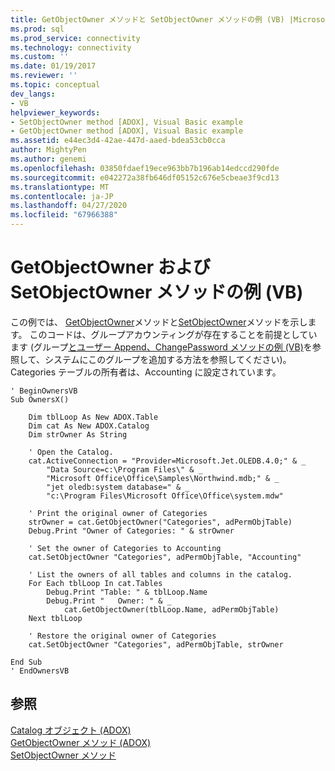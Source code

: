 ```yaml
---
title: GetObjectOwner メソッドと SetObjectOwner メソッドの例 (VB) |Microsoft Docs
ms.prod: sql
ms.prod_service: connectivity
ms.technology: connectivity
ms.custom: ''
ms.date: 01/19/2017
ms.reviewer: ''
ms.topic: conceptual
dev_langs:
- VB
helpviewer_keywords:
- SetObjectOwner method [ADOX], Visual Basic example
- GetObjectOwner method [ADOX], Visual Basic example
ms.assetid: e44ec3d4-42ae-447d-aaed-bdea53cb0cca
author: MightyPen
ms.author: genemi
ms.openlocfilehash: 03850fdaef19ece963bb7b196ab14edccd290fde
ms.sourcegitcommit: e042272a38fb646df05152c676e5cbeae3f9cd13
ms.translationtype: MT
ms.contentlocale: ja-JP
ms.lasthandoff: 04/27/2020
ms.locfileid: "67966388"
---
```

# <a name="getobjectowner-and-setobjectowner-methods-example-vb"></a>GetObjectOwner および SetObjectOwner メソッドの例 (VB)
この例では、 [GetObjectOwner](../../../ado/reference/adox-api/getobjectowner-method-adox.md)メソッドと[SetObjectOwner](../../../ado/reference/adox-api/setobjectowner-method.md)メソッドを示します。 このコードは、グループアカウンティングが存在することを前提としています (グループ[とユーザー Append、ChangePassword メソッドの例 (VB)](../../../ado/reference/adox-api/groups-and-users-append-changepassword-methods-example-vb.md)を参照して、システムにこのグループを追加する方法を参照してください)。 Categories テーブルの所有者は、Accounting に設定されています。  
  
```  
' BeginOwnersVB  
Sub OwnersX()  
  
    Dim tblLoop As New ADOX.Table  
    Dim cat As New ADOX.Catalog  
    Dim strOwner As String  
  
    ' Open the Catalog.  
    cat.ActiveConnection = "Provider=Microsoft.Jet.OLEDB.4.0;" & _  
        "Data Source=c:\Program Files\" & _  
        "Microsoft Office\Office\Samples\Northwind.mdb;" & _  
        "jet oledb:system database=" & _  
        "c:\Program Files\Microsoft Office\Office\system.mdw"  
  
    ' Print the original owner of Categories  
    strOwner = cat.GetObjectOwner("Categories", adPermObjTable)  
    Debug.Print "Owner of Categories: " & strOwner  
  
    ' Set the owner of Categories to Accounting  
    cat.SetObjectOwner "Categories", adPermObjTable, "Accounting"  
  
    ' List the owners of all tables and columns in the catalog.  
    For Each tblLoop In cat.Tables  
        Debug.Print "Table: " & tblLoop.Name  
        Debug.Print "   Owner: " & _  
            cat.GetObjectOwner(tblLoop.Name, adPermObjTable)  
    Next tblLoop  
  
    ' Restore the original owner of Categories  
    cat.SetObjectOwner "Categories", adPermObjTable, strOwner  
  
End Sub  
' EndOwnersVB  
```  
  
## <a name="see-also"></a>参照  
 [Catalog オブジェクト (ADOX)](../../../ado/reference/adox-api/catalog-object-adox.md)   
 [GetObjectOwner メソッド (ADOX)](../../../ado/reference/adox-api/getobjectowner-method-adox.md)   
 [SetObjectOwner メソッド](../../../ado/reference/adox-api/setobjectowner-method.md)
